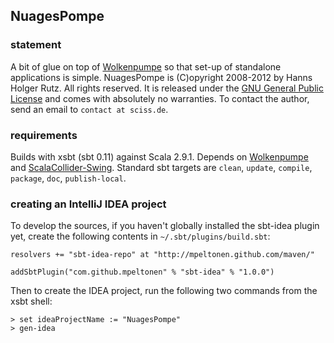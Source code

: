 ## NuagesPompe

### statement

A bit of glue on top of [Wolkenpumpe](http://github.com/Sciss/Wolkenpumpe/) so that set-up of standalone applications is simple. NuagesPompe is (C)opyright 2008-2012 by Hanns Holger Rutz. All rights reserved. It is released under the [GNU General Public License](http://github.com/Sciss/NuagesPompe/blob/master/licenses/NuagesPompe-License.txt) and comes with absolutely no warranties. To contact the author, send an email to `contact at sciss.de`.

### requirements

Builds with xsbt (sbt 0.11) against Scala 2.9.1. Depends on [Wolkenpumpe](http://github.com/Sciss/Wolkenpumpe) and [ScalaCollider-Swing](http://github.com/Sciss/ScalaColliderSwing). Standard sbt targets are `clean`, `update`, `compile`, `package`, `doc`, `publish-local`.

### creating an IntelliJ IDEA project

To develop the sources, if you haven't globally installed the sbt-idea plugin yet, create the following contents in `~/.sbt/plugins/build.sbt`:

    resolvers += "sbt-idea-repo" at "http://mpeltonen.github.com/maven/"
    
    addSbtPlugin("com.github.mpeltonen" % "sbt-idea" % "1.0.0")

Then to create the IDEA project, run the following two commands from the xsbt shell:

    > set ideaProjectName := "NuagesPompe"
    > gen-idea


